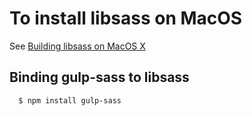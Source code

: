 # To install libsass on MacOS
See [Building libsass on MacOS X](https://github.com/sass/libsass/wiki/Building-on-Mac-OS-X)

## Binding gulp-sass to libsass
```sh
  $ npm install gulp-sass
```
